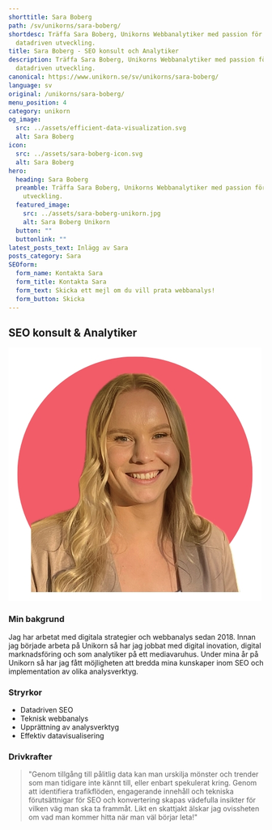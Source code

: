 ```yaml
---
shorttitle: Sara Boberg
path: /sv/unikorns/sara-boberg/
shortdesc: Träffa Sara Boberg, Unikorns Webbanalytiker med passion för
  datadriven utveckling.
title: Sara Boberg - SEO konsult och Analytiker
description: Träffa Sara Boberg, Unikorns Webbanalytiker med passion för
  datadriven utveckling.
canonical: https://www.unikorn.se/sv/unikorns/sara-boberg/
language: sv
original: /unikorns/sara-boberg/
menu_position: 4
category: unikorn
og_image:
  src: ../assets/efficient-data-visualization.svg
  alt: Sara Boberg
icon:
  src: ../assets/sara-boberg-icon.svg
  alt: Sara Boberg
hero:
  heading: Sara Boberg
  preamble: Träffa Sara Boberg, Unikorns Webbanalytiker med passion för datadriven
    utveckling.
  featured_image:
    src: ../assets/sara-boberg-unikorn.jpg
    alt: Sara Boberg Unikorn
  button: ""
  buttonlink: ""
latest_posts_text: Inlägg av Sara
posts_category: Sara
SEOform:
  form_name: Kontakta Sara
  form_title: Kontakta Sara
  form_text: Skicka ett mejl om du vill prata webbanalys!
  form_button: Skicka
---
```

## S﻿EO konsult & Analytiker

![Sara Boberg Unikorn](../assets/sara-boberg-unikorn.jpg)

### M﻿in bakgrund

Jag har arbetat med digitala strategier och webbanalys sedan 2018. Innan jag började arbeta på Unikorn så har jag jobbat med digital inovation, digital marknadsföring och som analytiker på ett mediavaruhus. Under mina år på Unikorn så har jag fått möjligheten att bredda mina kunskaper inom SEO och implementation av olika analysverktyg. 

### Stryrkor

* Datadriven SEO
* T﻿eknisk webbanalys
* Upprättning av analysverktyg
* Effektiv datavisualisering

### Drivkrafter

> "Genom tillgång till pålitlig data kan man urskilja mönster och trender som man tidigare inte kännt till, eller enbart spekulerat kring. Genom att identifiera trafikflöden, engagerande innehåll och tekniska förutsättnigar för SEO och konvertering skapas vädefulla insikter för vilken väg man ska ta frammåt. Likt en skattjakt älskar jag ovissheten om vad man kommer hitta när man väl börjar leta!"
